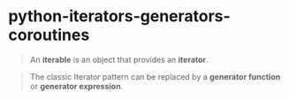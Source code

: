 # python-iterators-generators-coroutines

> An **iterable** is an object that provides an **iterator**.

> The classic Iterator pattern can be replaced by a **generator function** or **generator expression**.
